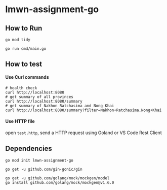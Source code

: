 # lmwn-assignment-go

## How to Run
```shell
go mod tidy
```

```shell
go run cmd/main.go
```

## How to test

#### Use Curl commands
```shell
# health check
curl http://localhost:8080
# get summary of all provinces
curl http://localhost:8080/summary
# get summary of Nakhon Ratchasima and Nong Khai
curl http://localhost:8080/summary?filter=Nakhon+Ratchasima,Nong+Khai
```

#### Use HTTP file
open `test.http`, send a HTTP request using Goland or VS Code Rest Client

## Dependencies
```shell
go mod init lmwn-assignment-go

go get -u github.com/gin-gonic/gin

go get -u github.com/golang/mock/mockgen/model
go install github.com/golang/mock/mockgen@v1.6.0
```
